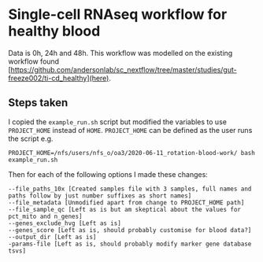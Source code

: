 # Single-cell RNAseq workflow for healthy blood

Data is 0h, 24h and 48h. This workflow was modelled on the existing workflow found [https://github.com/andersonlab/sc_nextflow/tree/master/studies/gut-freeze002/ti-cd_healthy](here).

## Steps taken
I copied the `example_run.sh` script but modified the variables to use `PROJECT_HOME` instead of `HOME`. `PROJECT_HOME` can be defined as the user runs the script e.g. 
```
PROJECT_HOME=/nfs/users/nfs_o/oa3/2020-06-11_rotation-blood-work/ bash example_run.sh
```
Then for each of the following options I made these changes:
```
--file_paths_10x [Created samples file with 3 samples, full names and paths follow by just number suffixes as short names]
--file_metadata [Unmodified apart from change to PROJECT_HOME path]
--file_sample_qc [Left as is but am skeptical about the values for pct_mito and n_genes]
--genes_exclude_hvg [Left as is]
--genes_score [Left as is, should probably customise for blood data?]
--output_dir [Left as is]
-params-file [Left as is, should probably modify marker gene database tsvs]
```

